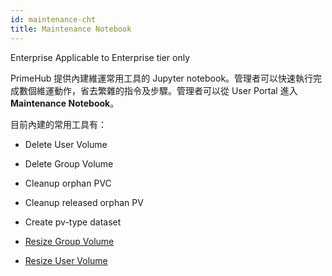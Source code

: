 ```yaml
---
id: maintenance-cht
title: Maintenance Notebook
---
```


<div class="ee-only tooltip">Enterprise
  <span class="tooltiptext">Applicable to Enterprise tier only</span>
</div>

PrimeHub 提供內建維運常用工具的 Jupyter notebook。管理者可以快速執行完成數個維運動作，省去繁雜的指令及步驟。管理者可以從 User Portal 進入 **Maintenance Notebook**。

目前內建的常用工具有：

+ Delete User Volume

+ Delete Group Volume

+ Cleanup orphan PVC

+ Cleanup released orphan PV

+ Create pv-type dataset

+ [Resize Group Volume](quickstart/maintenance-resize-group-vol)

+ [Resize User Volume](quickstart/maintenance-resize-user-vol)
